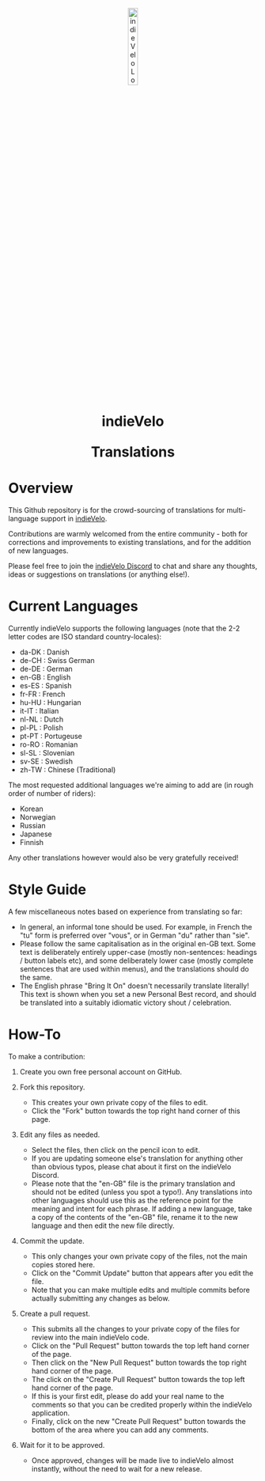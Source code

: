 <p align="center">
  <img src="https://indievelo.com/wp-content/uploads/Icon_256_round.png" width=20% alt="indieVelo Logo">
</p>
<h1 align="center">indieVelo<p>Translations</h1>

# Overview
This Github repository is for the crowd-sourcing of translations for multi-language support in [indieVelo](https://indievelo.com).

Contributions are warmly welcomed from the entire community - both for corrections and improvements to existing translations, and for the addition of new languages.

Please feel free to join the [indieVelo Discord](https://discord.gg/nY5u74u7Ak) to chat and share any thoughts, ideas or suggestions on translations (or anything else!). 

# Current Languages
Currently indieVelo supports the following languages (note that the 2-2 letter codes are ISO standard country-locales):
* da-DK : Danish
* de-CH : Swiss German
* de-DE : German
* en-GB : English
* es-ES : Spanish
* fr-FR : French
* hu-HU : Hungarian
* it-IT : Italian
* nl-NL : Dutch
* pl-PL : Polish
* pt-PT : Portugeuse
* ro-RO : Romanian
* sl-SL : Slovenian
* sv-SE : Swedish
* zh-TW : Chinese (Traditional)

The most requested additional languages we're aiming to add are (in rough order of number of riders):
* Korean
* Norwegian
* Russian
* Japanese
* Finnish

Any other translations however would also be very gratefully received!

# Style Guide
A few miscellaneous notes based on experience from translating so far:
* In general, an informal tone should be used.  For example, in French the "tu" form is preferred over "vous", or in German "du" rather than "sie".
* Please follow the same capitalisation as in the original en-GB text.  Some text is deliberately entirely upper-case (mostly non-sentences: headings / button labels etc), and some deliberately lower case (mostly complete sentences that are used within menus), and the translations should do the same.
* The English phrase "Bring It On" doesn't necessarily translate literally!  This text is shown when you set a new Personal Best record, and should be translated into a suitably idiomatic victory shout / celebration.

# How-To
To make a contribution:

1. Create you own free personal account on GitHub.
   
2. Fork this repository.
   * This creates your own private copy of the files to edit.
   * Click the "Fork" button towards the top right hand corner of this page.

4. Edit any files as needed.
   * Select the files, then click on the pencil icon to edit.
   * If you are updating someone else's translation for anything other than obvious typos, please chat about it first on the indieVelo Discord.
   * Please note that the "en-GB" file is the primary translation and should not be edited (unless you spot a typo!).  Any translations into other languages should use this as the reference point for the meaning and intent for each phrase.  If adding a new language, take a copy of the contents of the "en-GB" file, rename it to the new language and then edit the new file directly.

5. Commit the update.
   * This only changes your own private copy of the files, not the main copies stored here.
   * Click on the "Commit Update" button that appears after you edit the file.
   * Note that you can make multiple edits and multiple commits before actually submitting any changes as below.
     
6. Create a pull request.
   * This submits all the changes to your private copy of the files for review into the main indieVelo code.
   * Click on the "Pull Request" button towards the top left hand corner of the page.
   * Then click on the "New Pull Request" button towards the top right hand corner of the page.
   * The click on the "Create Pull Request" button towards the top left hand corner of the page.
   * If this is your first edit, please do add your real name to the comments so that you can be credited properly within the indieVelo application.
   * Finally, click on the new "Create Pull Request" button towards the bottom of the area where you can add any comments.
     
8. Wait for it to be approved.
   * Once approved, changes will be made live to indieVelo almost instantly, without the need to wait for a new release.
